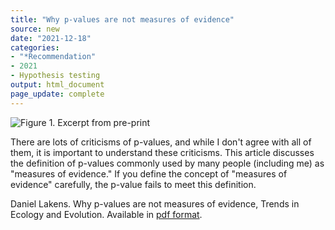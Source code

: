 ```yaml
---
title: "Why p-values are not measures of evidence"
source: new
date: "2021-12-18"
categories:
- "*Recommendation"
- 2021
- Hypothesis testing
output: html_document
page_update: complete
---
```


![Figure 1. Excerpt from pre-print](http://www.pmean.com/new-images/21/p-values-are-not-01.png)

<div class="notes">

There are lots of criticisms of p-values, and while I don't agree with all of them, it is important to understand these criticisms. This article discusses the definition of p-values commonly used by many people (including me) as "measures of evidence." If you define the concept of "measures of evidence" carefully, the p-value fails to meet this definition.

Daniel Lakens. Why p-values are not measures of evidence, Trends in Ecology and Evolution. Available in [pdf format][lak1].

[lak1]: https://psyarxiv.com/7ng4w/

</div>
